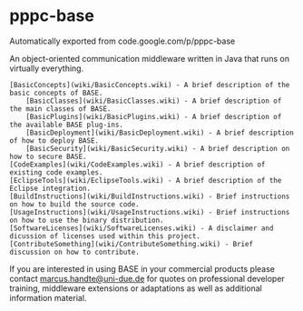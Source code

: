 # pppc-base
Automatically exported from code.google.com/p/pppc-base

An object-oriented communication middleware written in Java that runs on virtually everything.

    [BasicConcepts](wiki/BasicConcepts.wiki) - A brief description of the basic concepts of BASE.
        [BasicClasses](wiki/BasicClasses.wiki) - A brief description of the main classes of BASE.
        [BasicPlugins](wiki/BasicPlugins.wiki) - A brief description of the available BASE plug-ins.
        [BasicDeployment](wiki/BasicDeployment.wiki) - A brief description of how to deploy BASE.
        [BasicSecurity](wiki/BasicSecurity.wiki) - A brief description on how to secure BASE. 
    [CodeExamples](wiki/CodeExamples.wiki) - A brief description of existing code examples.
    [EclipseTools](wiki/EclipseTools.wiki) - A brief description of the Eclipse integration.
    [BuildInstructions](wiki/BuildInstructions.wiki) - Brief instructions on how to build the source code.
    [UsageInstructions](wiki/UsageInstructions.wiki) - Brief instructions on how to use the binary distribution.
    [SoftwareLicenses](wiki/SoftwareLicenses.wiki) - A disclaimer and dicussion of licenses used within this project.
    [ContributeSomething](wiki/ContributeSomething.wiki) - Brief discussion on how to contribute. 

If you are interested in using BASE in your commercial products please contact marcus.handte@uni-due.de for quotes on professional developer training, middleware extensions or adaptations as well as additional information material. 
